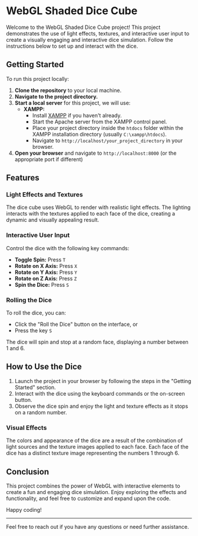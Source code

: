 # WebGL Shaded Dice Cube

Welcome to the WebGL Shaded Dice Cube project! This project demonstrates the use of light effects, textures, and interactive user input to create a visually engaging and interactive dice simulation. Follow the instructions below to set up and interact with the dice.

## Getting Started

To run this project locally:

1. **Clone the repository** to your local machine.
2. **Navigate to the project directory.**
3. **Start a local server** for this project, we will use:
   - **XAMPP:**
     - Install [XAMPP](https://www.apachefriends.org/index.html) if you haven't already.
     - Start the Apache server from the XAMPP control panel.
     - Place your project directory inside the `htdocs` folder within the XAMPP installation directory (usually `C:\xampp\htdocs`).
     - Navigate to `http://localhost/your_project_directory` in your browser.
4. **Open your browser** and navigate to `http://localhost:8000` (or the appropriate port if different)

## Features

### Light Effects and Textures

The dice cube uses WebGL to render with realistic light effects. The lighting interacts with the textures applied to each face of the dice, creating a dynamic and visually appealing result.

### Interactive User Input

Control the dice with the following key commands:
- **Toggle Spin:** Press `T`
- **Rotate on X Axis:** Press `X`
- **Rotate on Y Axis:** Press `Y`
- **Rotate on Z Axis:** Press `Z`
- **Spin the Dice:** Press `S`

### Rolling the Dice

To roll the dice, you can:
- Click the "Roll the Dice" button on the interface, or
- Press the key `S`

The dice will spin and stop at a random face, displaying a number between 1 and 6.

## How to Use the Dice

1. Launch the project in your browser by following the steps in the "Getting Started" section.
2. Interact with the dice using the keyboard commands or the on-screen button.
3. Observe the dice spin and enjoy the light and texture effects as it stops on a random number.

### Visual Effects

The colors and appearance of the dice are a result of the combination of light sources and the texture images applied to each face. Each face of the dice has a distinct texture image representing the numbers 1 through 6.

## Conclusion

This project combines the power of WebGL with interactive elements to create a fun and engaging dice simulation. Enjoy exploring the effects and functionality, and feel free to customize and expand upon the code.

Happy coding!

---

Feel free to reach out if you have any questions or need further assistance.